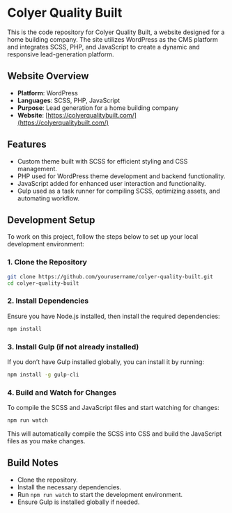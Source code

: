 
# Colyer Quality Built

This is the code repository for Colyer Quality Built, a website designed for a home building company. The site utilizes WordPress as the CMS platform and integrates SCSS, PHP, and JavaScript to create a dynamic and responsive lead-generation platform.

## Website Overview

- **Platform**: WordPress
- **Languages**: SCSS, PHP, JavaScript
- **Purpose**: Lead generation for a home building company
- **Website**: [https://colyerqualitybuilt.com/](https://colyerqualitybuilt.com/)

## Features

- Custom theme built with SCSS for efficient styling and CSS management.
- PHP used for WordPress theme development and backend functionality.
- JavaScript added for enhanced user interaction and functionality.
- Gulp used as a task runner for compiling SCSS, optimizing assets, and automating workflow.

## Development Setup

To work on this project, follow the steps below to set up your local development environment:

### 1. Clone the Repository

```bash
git clone https://github.com/yourusername/colyer-quality-built.git
cd colyer-quality-built
```

### 2. Install Dependencies

Ensure you have Node.js installed, then install the required dependencies:

```bash
npm install
```

### 3. Install Gulp (if not already installed)

If you don’t have Gulp installed globally, you can install it by running:

```bash
npm install -g gulp-cli
```

### 4. Build and Watch for Changes

To compile the SCSS and JavaScript files and start watching for changes:

```bash
npm run watch
```

This will automatically compile the SCSS into CSS and build the JavaScript files as you make changes.

## Build Notes

- Clone the repository.
- Install the necessary dependencies.
- Run `npm run watch` to start the development environment.
- Ensure Gulp is installed globally if needed.
